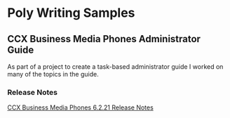 # Poly Writing Samples

## CCX Business Media Phones Administrator Guide

As part of a project to create a task-based administrator guide I worked on many of the topics in the guide.

### Release Notes

[CCX Business Media Phones 6.2.21 Release Notes](https://support.polycom.com/content/dam/polycom-support/products/voice/ccx-phones/release-notes/en/ccx-release-notes-6-2-21.pdf)


